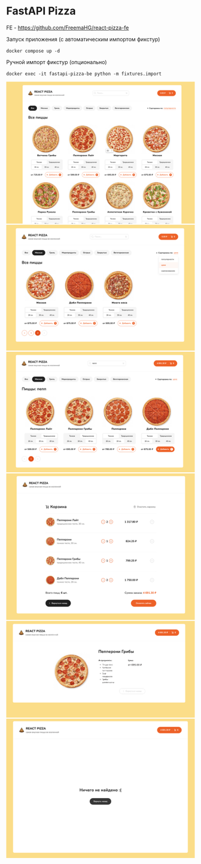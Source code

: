 # FastAPI Pizza

FE - https://github.com/FreemaHG/react-pizza-fe

Запуск приложения (с автоматическим импортом фикстур)
```
docker compose up -d
```

Ручной импорт фикстур (опционально)
```
docker exec -it fastapi-pizza-be python -m fixtures.import
```

![](/screens/1.png)
![](/screens/2.png)
![](/screens/3.png)
![](/screens/4.png)
![](/screens/5.png)
![](/screens/6.png)
